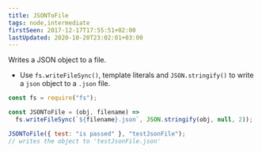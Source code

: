 ```yaml
---
title: JSONToFile
tags: node,intermediate
firstSeen: 2017-12-17T17:55:51+02:00
lastUpdated: 2020-10-20T23:02:01+03:00
---
```


Writes a JSON object to a file.

- Use `fs.writeFileSync()`, template literals and `JSON.stringify()` to write a `json` object to a `.json` file.

```js
const fs = require("fs");

const JSONToFile = (obj, filename) =>
  fs.writeFileSync(`${filename}.json`, JSON.stringify(obj, null, 2));
```

```js
JSONToFile({ test: "is passed" }, "testJsonFile");
// writes the object to 'testJsonFile.json'
```
